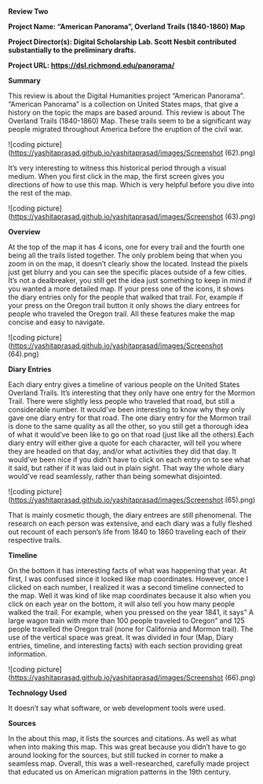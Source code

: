 **Review Two** 


**Project Name: “American Panorama”, Overland Trails (1840-1860) Map**


**Project Director(s): Digital Scholarship Lab. Scott Nesbit contributed substantially to the preliminary drafts.**


**Project URL: https://dsl.richmond.edu/panorama/**


**Summary**

This review is about the Digital Humanities project “American Panorama”. “American Panorama” is a collection on United States maps, that give a history on the topic the maps are based around. This review is about The Overland Trails (1840-1860) Map. These trails seem to be a significant way people migrated throughout America before the eruption of the civil war. 

![coding picture](https://yashitaprasad.github.io/yashitaprasad/images/Screenshot (62).png)

It’s very interesting to witness this historical period through a visual medium. When you first click in the map, the first screen gives you directions of how to use this map. Which is very helpful before you dive into the rest of the map. 

![coding picture](https://yashitaprasad.github.io/yashitaprasad/images/Screenshot (63).png)


**Overview**

At the top of the map it has 4 icons, one for every trail and the fourth one being all the trails listed together. The only problem being that when you zoom in on the map, it doesn’t clearly show the located. Instead the pixels just get blurry and you can see the specific places outside of a few cities. It’s not a dealbreaker, you still get the idea just something to keep in mind if you wanted a more detailed map. If your press one of the icons, it shows the diary entries only for the people that walked that trail. For, example if your press on the Oregon trail button it only shows the diary entrees for people who traveled the Oregon trail. All these features make the map concise and easy to navigate. 

![coding picture](https://yashitaprasad.github.io/yashitaprasad/images/Screenshot (64).png)


**Diary Entries**

Each diary entry gives a timeline of various people on the United States Overland Trails. It’s interesting that they only have one entry for the Mormon Trail. There were slightly less people who traveled that road, but still a considerable number. It would’ve been interesting to know why they only gave one diary entry for that road. The one diary entry for the Mormon trail is done to the same quality as all the other, so you still get a thorough idea of what it would’ve been like to go on that road (just like all the others).Each diary entry will either give a quote for each character, will tell you where they are headed on that day, and/or what activities they did that day. It would’ve been nice if you didn’t have to click on each entry on to see what it said, but rather if it was laid out in plain sight. That way the whole diary would’ve read seamlessly, rather than being somewhat disjointed. 

![coding picture](https://yashitaprasad.github.io/yashitaprasad/images/Screenshot (65).png) 

That is mainly cosmetic though, the diary entrees are still phenomenal. The research on each person was extensive, and each diary was a fully fleshed out recount of each person’s life from 1840 to 1860 traveling each of their respective trails. 


**Timeline** 

On the bottom it has interesting facts of what was happening that year. At first, I was confused since it looked like map coordinates. However, once I clicked on each number, I realized it was a second timeline connected to the map. 
Well it was kind of like map coordinates because it also when you click on each year on the bottom, it will also tell you how many people walked the trail. For example, when you pressed on the year 1841, it says” A large wagon train with more than 100 people traveled to Oregon” and 125 people travelled the Oregon trail (none for California and Mormon trail). The use of the vertical space was great. It was divided in four (Map, Diary entries, timeline, and interesting facts) with each section providing great information. 

![coding picture](https://yashitaprasad.github.io/yashitaprasad/images/Screenshot (66).png)


**Technology Used**

It doesn’t say what software, or web development tools were used.  


**Sources** 

In the about this map, it lists the sources and citations. As well as what when into making this map. This was great because you didn’t have to go around looking for the sources, but still tucked in corner to make a seamless map. Overall, this was a well-researched, carefully made project that educated us on American migration patterns in the 19th century. 
